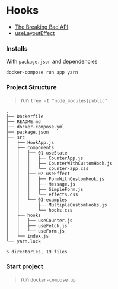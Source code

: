 # Hooks

- [The Breaking Bad API][breakingbadapi]
- [useLayoutEffect][uselayouteffect]

[breakingbadapi]: https://breakingbadapi.com/documentation
[uselayouteffect]: https://es.reactjs.org/docs/hooks-reference.html#uselayouteffect

### Installs

With `package.json` and dependencies
```shell
docker-compose run app yarn
```

### Project Structure

> run `tree -I "node_modules|public"`
```shell
.
├── Dockerfile
├── README.md
├── docker-compose.yml
├── package.json
├── src
│   ├── HookApp.js
│   ├── components
│   │   ├── 01-useState
│   │   │   ├── CounterApp.js
│   │   │   ├── CounterWithCustomHook.js
│   │   │   └── counter-app.css
│   │   ├── 02-useEffect
│   │   │   ├── FormWithCustomHook.js
│   │   │   ├── Message.js
│   │   │   ├── SimpleForm.js
│   │   │   └── effects.css
│   │   └── 03-examples
│   │       ├── MultipleCustomHooks.js
│   │       └── hooks.css
│   ├── hooks
│   │   ├── useCounter.js
│   │   ├── useFetch.js
│   │   └── useForm.js
│   └── index.js
└── yarn.lock

6 directories, 19 files
```

### Start project

> run `docker-compose up`

